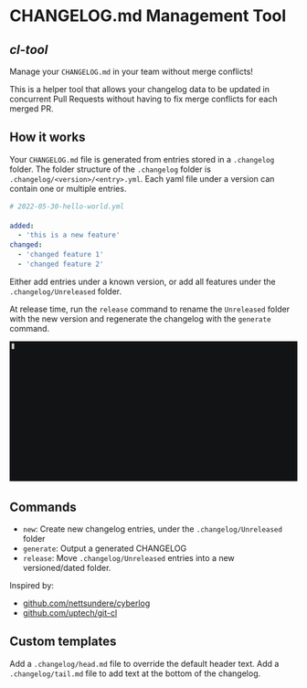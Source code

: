 # CHANGELOG.md Management Tool
## *cl-tool*

Manage your `CHANGELOG.md` in your team without merge conflicts!

This is a helper tool that allows your changelog data to be updated in concurrent Pull Requests without having to fix merge conflicts for each merged PR.

## How it works

Your `CHANGELOG.md` file is generated from entries stored in a `.changelog` folder.
The folder structure of the `.changelog` folder is `.changelog/<version>/<entry>.yml`.
Each yaml file under a version can contain one or multiple entries.

```yaml
# 2022-05-30-hello-world.yml

added:
  - 'this is a new feature'
changed:
  - 'changed feature 1'
  - 'changed feature 2'
```

Either add entries under a known version, or add all features under the `.changelog/Unreleased` folder.

At release time, run the `release` command to rename the `Unreleased` folder with the new version and regenerate the changelog with the `generate` command.

![](/images/cl-tool.gif)

## Commands

- `new`: Create new changelog entries, under the `.changelog/Unreleased` folder
- `generate`: Output a generated CHANGELOG
- `release`: Move `.changelog/Unreleased` entries into a new versioned/dated folder.

Inspired by:
- [github.com/nettsundere/cyberlog](https://github.com/nettsundere/cyberlog)
- [github.com/uptech/git-cl](https://github.com/uptech/git-cl)

## Custom templates

Add a `.changelog/head.md` file to override the default header text. Add a `.changelog/tail.md` file to add text at the bottom of the changelog.
